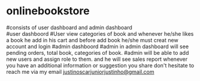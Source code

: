 # onlinebookstore
#consists of user dashboard  and admin dashboard   
#user dashboord
#User view categories of book  and whenever he/she likes a book he add in his cart  and before add book he/she must creat new account  and login 
#admin dashboord
#admin in admin dashboard will see pending orders, total book, categories of book. 
#admin will be able to add new users and assign role to them. and he will see sales report
 whenever you have an additional information or suggestion you share don't hesitate to reach me via my email justinoscarjuniorjustinho@gmail.com


